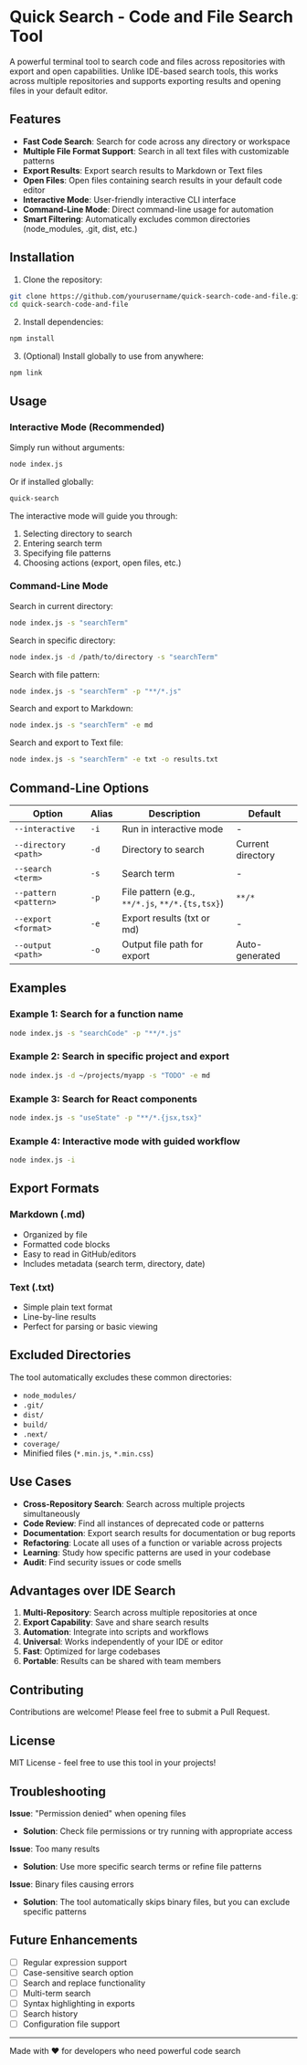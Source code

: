 # Quick Search - Code and File Search Tool

A powerful terminal tool to search code and files across repositories with export and open capabilities. Unlike IDE-based search tools, this works across multiple repositories and supports exporting results and opening files in your default editor.

## Features

- **Fast Code Search**: Search for code across any directory or workspace
- **Multiple File Format Support**: Search in all text files with customizable patterns
- **Export Results**: Export search results to Markdown or Text files
- **Open Files**: Open files containing search results in your default code editor
- **Interactive Mode**: User-friendly interactive CLI interface
- **Command-Line Mode**: Direct command-line usage for automation
- **Smart Filtering**: Automatically excludes common directories (node_modules, .git, dist, etc.)

## Installation

1. Clone the repository:
```bash
git clone https://github.com/yourusername/quick-search-code-and-file.git
cd quick-search-code-and-file
```

2. Install dependencies:
```bash
npm install
```

3. (Optional) Install globally to use from anywhere:
```bash
npm link
```

## Usage

### Interactive Mode (Recommended)

Simply run without arguments:
```bash
node index.js
```

Or if installed globally:
```bash
quick-search
```

The interactive mode will guide you through:
1. Selecting directory to search
2. Entering search term
3. Specifying file patterns
4. Choosing actions (export, open files, etc.)

### Command-Line Mode

Search in current directory:
```bash
node index.js -s "searchTerm"
```

Search in specific directory:
```bash
node index.js -d /path/to/directory -s "searchTerm"
```

Search with file pattern:
```bash
node index.js -s "searchTerm" -p "**/*.js"
```

Search and export to Markdown:
```bash
node index.js -s "searchTerm" -e md
```

Search and export to Text file:
```bash
node index.js -s "searchTerm" -e txt -o results.txt
```

## Command-Line Options

| Option | Alias | Description | Default |
|--------|-------|-------------|---------|
| `--interactive` | `-i` | Run in interactive mode | - |
| `--directory <path>` | `-d` | Directory to search | Current directory |
| `--search <term>` | `-s` | Search term | - |
| `--pattern <pattern>` | `-p` | File pattern (e.g., `**/*.js`, `**/*.{ts,tsx}`) | `**/*` |
| `--export <format>` | `-e` | Export results (txt or md) | - |
| `--output <path>` | `-o` | Output file path for export | Auto-generated |

## Examples

### Example 1: Search for a function name
```bash
node index.js -s "searchCode" -p "**/*.js"
```

### Example 2: Search in specific project and export
```bash
node index.js -d ~/projects/myapp -s "TODO" -e md
```

### Example 3: Search for React components
```bash
node index.js -s "useState" -p "**/*.{jsx,tsx}"
```

### Example 4: Interactive mode with guided workflow
```bash
node index.js -i
```

## Export Formats

### Markdown (.md)
- Organized by file
- Formatted code blocks
- Easy to read in GitHub/editors
- Includes metadata (search term, directory, date)

### Text (.txt)
- Simple plain text format
- Line-by-line results
- Perfect for parsing or basic viewing

## Excluded Directories

The tool automatically excludes these common directories:
- `node_modules/`
- `.git/`
- `dist/`
- `build/`
- `.next/`
- `coverage/`
- Minified files (`*.min.js`, `*.min.css`)

## Use Cases

- **Cross-Repository Search**: Search across multiple projects simultaneously
- **Code Review**: Find all instances of deprecated code or patterns
- **Documentation**: Export search results for documentation or bug reports
- **Refactoring**: Locate all uses of a function or variable across projects
- **Learning**: Study how specific patterns are used in your codebase
- **Audit**: Find security issues or code smells

## Advantages over IDE Search

1. **Multi-Repository**: Search across multiple repositories at once
2. **Export Capability**: Save and share search results
3. **Automation**: Integrate into scripts and workflows
4. **Universal**: Works independently of your IDE or editor
5. **Fast**: Optimized for large codebases
6. **Portable**: Results can be shared with team members

## Contributing

Contributions are welcome! Please feel free to submit a Pull Request.

## License

MIT License - feel free to use this tool in your projects!

## Troubleshooting

**Issue**: "Permission denied" when opening files
- **Solution**: Check file permissions or try running with appropriate access

**Issue**: Too many results
- **Solution**: Use more specific search terms or refine file patterns

**Issue**: Binary files causing errors
- **Solution**: The tool automatically skips binary files, but you can exclude specific patterns

## Future Enhancements

- [ ] Regular expression support
- [ ] Case-sensitive search option
- [ ] Search and replace functionality
- [ ] Multi-term search
- [ ] Syntax highlighting in exports
- [ ] Search history
- [ ] Configuration file support

---

Made with ❤️ for developers who need powerful code search
